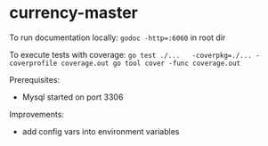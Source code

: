 # currency-master

To run documentation locally: `godoc -http=:6060` in root dir

To execute tests with coverage:
`
 go test ./...   -coverpkg=./... -coverprofile coverage.out
 go tool cover -func coverage.out
`

Prerequisites:

- Mysql started on port 3306


Improvements:

- add config vars into environment variables